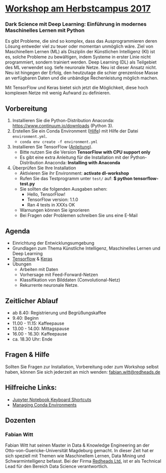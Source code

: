 # [Workshop am Herbstcampus 2017](https://www.herbstcampus.de/programm.php)
### Dark Science mit Deep Learning: Einführung in modernes Maschinelles Lernen mit Python
Es gibt Probleme, die sind so komplex, dass das Ausprogrammieren deren Lösung entweder viel zu teuer oder momentan unmöglich wäre.
Ziel von Maschinellem Lernen (ML) als Disziplin der Künstlichen Intelligenz (KI) ist es, solche Probleme zu bewältigen, indem Systeme in erster Linie nicht programmiert, sondern trainiert werden.
Deep Learning (DL) als Teilgebiet des ML verwendet sog. tiefe neuronale Netze.
Neu ist dieser Ansatz nicht.
Neu ist hingegen der Erfolg, den heutzutage die schier grenzenlose Masse an verfügbaren Daten und die unbändige Rechenleistung möglich machen.

Mit TensorFlow und Keras bietet sich jetzt die Möglichkeit, diese hoch komplexen Netze mit wenig Aufwand zu definieren.

## Vorbereitung

1. Installieren Sie die Python-Distribution Anaconda: https://www.continuum.io/downloads (Python 3).
2. Erstellen Sie ein Conda Environment ([Hilfe](https://conda.io/docs/using/envs.html)) mit Hilfe der Datei `environment.yml`.
    * `conda env create -f environment.yml`
3. Installieren Sie TensorFlow ([Anleitung](https://www.tensorflow.org/install/)). 
    * Bitte nutzen Sie die Version **TensorFlow with CPU support only**
    * Es gibt eine extra Anleitung für die Installation mit der Python-Distribution Anaconda: **Installing with Anaconda**
4. Überprüfen Sie Ihre Installation
    * Aktivieren Sie ihr Environment: **activate dl-workshop**
    * Rufen Sie das Testprogramm unter `test/` auf: **$ python tensorflow-test.py**
    * Sie sollten die folgenden Ausgaben sehen: 
        * Hello, TensorFlow!
        * TensorFlow version: 1.1.0
        * Ran 4 tests in XXXs OK
    * Warnungen können Sie ignorieren
    * Bei Fragen oder Problemen schreiben Sie uns eine E-Mail
    
## Agenda
* Einrichtung der Entwicklungsumgebung
* Grundlagen zum Thema Künstliche Intelligenz, Maschinelles Lernen und Deep Learning
* [Tensorflow](https://www.tensorflow.org/) & [Keras](https://keras.io/)
* Übungen
   * Arbeiten mit Daten
   * Vorhersage mit Feed-Forward-Netzen
   * Klassifikation von Bilddaten (Convolutional-Netz)
   * Rekurrente neuronale Netze.

## Zeitlicher Ablauf
* ab 8.40: Registrierung und Begrüßungskaffee
* 9.40: Beginn
* 11.00 - 11.15: Kaffeepause
* 13.00 - 14.00: Mittagspause
* 16.00 - 16.30: Kaffeepause
* ca. 18.30 Uhr: Ende
    
    
## Fragen & Hilfe
Sollten Sie Fragen zur Installation, Vorbereitung oder zum Workshop selbst haben, können Sie sich jederzeit an mich wenden: fabian.witt@redheads.de

## Hilfreiche Links:
* [Jupyter Notebook Keyboard Shortcuts](https://www.cheatography.com/weidadeyue/cheat-sheets/jupyter-notebook/)
* [Managing Conda Environments](https://conda.io/docs/using/envs.html)

## Dozenten
### Fabian Witt
Fabian Witt hat seinen Master in Data & Knowledge Engineering an der Otto-von-Guericke-Universität Magdeburg gemacht. 
In dieser Zeit hat er sich speziell mit Themen wie Maschinellem Lernen, Data Mining und Schwarmintelligenz befasst.
Bei der Firma [Redheads Ltd.](https://www.redheads.de/) ist er als Technical Lead für den Bereich Data Science verantwortlich.
